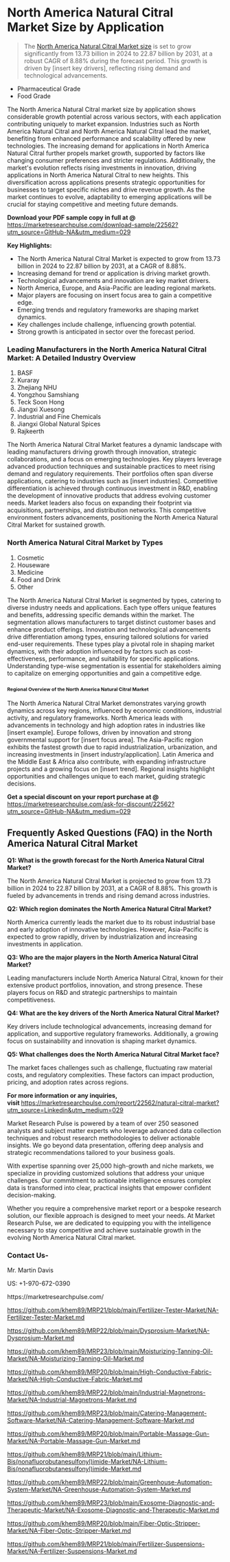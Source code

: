 <h1>North America Natural Citral Market&nbsp;Size by Application</h1><blockquote><p>The <a href="https://marketresearchpulse.com/download-sample/22562?utm_source=GitHub-NA&amp;utm_medium=029">North America Natural Citral Market size</a> is set to grow significantly from 13.73 billion in 2024 to 22.87 billion by 2031, at a robust CAGR of 8.88% during the forecast period. This growth is driven by [insert key drivers], reflecting rising demand and technological advancements.</p></blockquote><ul><li>Pharmaceutical Grade<li> Food Grade</li></ul><p>The North America Natural Citral market size by application shows considerable growth potential across various sectors, with each application contributing uniquely to market expansion. Industries such as North America Natural Citral and North America Natural Citral lead the market, benefiting from enhanced performance and scalability offered by new technologies. The increasing demand for applications in North America Natural Citral further propels market growth, supported by factors like changing consumer preferences and stricter regulations. Additionally, the market's evolution reflects rising investments in innovation, driving applications in North America Natural Citral to new heights. This diversification across applications presents strategic opportunities for businesses to target specific niches and drive revenue growth. As the market continues to evolve, adaptability to emerging applications will be crucial for staying competitive and meeting future demands.</p><p><strong>Download your PDF sample copy in full at @ </strong><a href="https://marketresearchpulse.com/download-sample/22562?utm_source=GitHub-NA&amp;utm_medium=029">https://marketresearchpulse.com/download-sample/22562?utm_source=GitHub-NA&amp;utm_medium=029</a></p><p><strong>Key Highlights: </strong></p><ul><li>The North America Natural Citral Market is expected to grow from 13.73 billion in 2024 to 22.87 billion by 2031, at a CAGR of 8.88%.</li><li>Increasing demand for trend or application is driving market growth.</li><li>Technological advancements and innovation are key market drivers.</li><li>North America, Europe, and Asia-Pacific are leading regional markets.</li><li>Major players are focusing on insert focus area to gain a competitive edge.</li><li>Emerging trends and regulatory frameworks are shaping market dynamics.</li><li>Key challenges include challenge, influencing growth potential.</li><li>Strong growth is anticipated in sector over the forecast period.</li></ul><h3>Leading Manufacturers in the North America Natural Citral Market: A Detailed Industry Overview</h3><ol><li>BASF</li><li>Kuraray</li><li>Zhejiang NHU</li><li>Yongzhou Samshiang</li><li>Teck Soon Hong</li><li>Jiangxi Xuesong</li><li>Industrial and Fine Chemicals</li><li>Jiangxi Global Natural Spices</li><li>Rajkeerth</li></ol><div class="flex max-w-full flex-col flex-grow"><div class="min-h-8 text-message flex w-full flex-col items-end gap-2 whitespace-normal break-words [.text-message+&amp;]:mt-5" dir="auto" data-message-author-role="assistant" data-message-id="fd8432e4-4910-450d-b182-61b7bfb0a01f" data-message-model-slug="gpt-4o"><div class="flex w-full flex-col gap-1 empty:hidden first:pt-[3px]"><div class="markdown prose w-full break-words dark:prose-invert light"><p>The North America Natural Citral Market features a dynamic landscape with leading manufacturers driving growth through innovation, strategic collaborations, and a focus on emerging technologies. Key players leverage advanced production techniques and sustainable practices to meet rising demand and regulatory requirements. Their portfolios often span diverse applications, catering to industries such as [insert industries]. Competitive differentiation is achieved through continuous investment in R&amp;D, enabling the development of innovative products that address evolving customer needs. Market leaders also focus on expanding their footprint via acquisitions, partnerships, and distribution networks. This competitive environment fosters advancements, positioning the North America Natural Citral Market for sustained growth.</p></div></div></div></div><h3>North America Natural Citral Market by Types</h3><ol><li>Cosmetic<li> Houseware<li> Medicine<li> Food and Drink<li> Other</li></ol><div class="flex max-w-full flex-col flex-grow"><div class="min-h-8 text-message flex w-full flex-col items-end gap-2 whitespace-normal break-words [.text-message+&amp;]:mt-5" dir="auto" data-message-author-role="assistant" data-message-id="084470be-0bb7-4664-bddf-5156b4f41249" data-message-model-slug="gpt-4o-mini"><div class="flex w-full flex-col gap-1 empty:hidden first:pt-[3px]"><div class="markdown prose w-full break-words dark:prose-invert light"><p>The North America Natural Citral Market is segmented by types, catering to diverse industry needs and applications. Each type offers unique features and benefits, addressing specific demands within the market. The segmentation allows manufacturers to target distinct customer bases and enhance product offerings. Innovation and technological advancements drive differentiation among types, ensuring tailored solutions for varied end-user requirements. These types play a pivotal role in shaping market dynamics, with their adoption influenced by factors such as cost-effectiveness, performance, and suitability for specific applications. Understanding type-wise segmentation is essential for stakeholders aiming to capitalize on emerging opportunities and gain a competitive edge.</p></div></div></div></div><h3><span style="font-size: 11px;">Regional Overview of the North America Natural Citral Market</span></h3><div class="flex max-w-full flex-col flex-grow"><div class="min-h-8 text-message flex w-full flex-col items-end gap-2 whitespace-normal break-words [.text-message+&amp;]:mt-5" dir="auto" data-message-author-role="assistant" data-message-id="e9038762-ce64-4e30-91c9-9bd413514231" data-message-model-slug="gpt-4o-mini"><div class="flex w-full flex-col gap-1 empty:hidden first:pt-[3px]"><div class="markdown prose w-full break-words dark:prose-invert light"><p>The North America Natural Citral Market demonstrates varying growth dynamics across key regions, influenced by economic conditions, industrial activity, and regulatory frameworks. North America leads with advancements in technology and high adoption rates in industries like [insert example]. Europe follows, driven by innovation and strong governmental support for [insert focus area]. The Asia-Pacific region exhibits the fastest growth due to rapid industrialization, urbanization, and increasing investments in [insert industry/application]. Latin America and the Middle East &amp; Africa also contribute, with expanding infrastructure projects and a growing focus on [insert trend]. Regional insights highlight opportunities and challenges unique to each market, guiding strategic decisions.</p></div></div></div></div><p><strong>Get a special discount on your report purchase at @ </strong><a href="https://marketresearchpulse.com/ask-for-discount/22562?utm_source=GitHub-NA&amp;utm_medium=029">https://marketresearchpulse.com/ask-for-discount/22562?utm_source=GitHub-NA&amp;utm_medium=029</a></p><h2>Frequently Asked Questions (FAQ) in the North America Natural Citral Market</h2><p><strong>Q1: What is the growth forecast for the North America Natural Citral Market?</strong></p><p>The North America Natural Citral Market is projected to grow from 13.73 billion in 2024 to 22.87 billion by 2031, at a CAGR of 8.88%. This growth is fueled by advancements in trends and rising demand across industries.</p><p><strong>Q2: Which region dominates the North America Natural Citral Market?</strong></p><p>North America currently leads the market due to its robust industrial base and early adoption of innovative technologies. However, Asia-Pacific is expected to grow rapidly, driven by industrialization and increasing investments in application.</p><p><strong>Q3: Who are the major players in the North America Natural Citral Market?</strong></p><p>Leading manufacturers include North America Natural Citral, known for their extensive product portfolios, innovation, and strong presence. These players focus on R&amp;D and strategic partnerships to maintain competitiveness.</p><p><strong>Q4: What are the key drivers of the North America Natural Citral Market?</strong></p><p>Key drivers include technological advancements, increasing demand for application, and supportive regulatory frameworks. Additionally, a growing focus on sustainability and innovation is shaping market dynamics.</p><p><strong>Q5: What challenges does the North America Natural Citral Market face?</strong></p><p>The market faces challenges such as challenge, fluctuating raw material costs, and regulatory complexities. These factors can impact production, pricing, and adoption rates across regions.</p><p><strong>For more information or any inquiries, visit&nbsp;</strong><a href="https://marketresearchpulse.com/report/22562/natural-citral-market?utm_source=Linkedin&utm_medium=029">https://marketresearchpulse.com/report/22562/natural-citral-market?utm_source=Linkedin&utm_medium=029</a></p><p>Market Research Pulse is powered by a team of over 250 seasoned analysts and subject matter experts who leverage advanced data collection techniques and robust research methodologies to deliver actionable insights. We go beyond data presentation, offering deep analysis and strategic recommendations tailored to your business goals.</p><p>With expertise spanning over 25,000 high-growth and niche markets, we specialize in providing customized solutions that address your unique challenges. Our commitment to actionable intelligence ensures complex data is transformed into clear, practical insights that empower confident decision-making.</p><p>Whether you require a comprehensive market report or a bespoke research solution, our flexible approach is designed to meet your needs. At Market Research Pulse, we are dedicated to equipping you with the intelligence necessary to stay competitive and achieve sustainable growth in the evolving North America Natural Citral market.</p><h3><strong>Contact Us-</strong></h3><p>Mr. Martin Davis</p><p>US: +1-970-672-0390</p><p>https://marketresearchpulse.com/</p><p><a href="https://github.com/khem89/MRP21/blob/main/Fertilizer-Tester-Market/NA-Fertilizer-Tester-Market.md">https://github.com/khem89/MRP21/blob/main/Fertilizer-Tester-Market/NA-Fertilizer-Tester-Market.md</a></p><p><a href="https://github.com/khem89/MRP22/blob/main/Dysprosium-Market/NA-Dysprosium-Market.md">https://github.com/khem89/MRP22/blob/main/Dysprosium-Market/NA-Dysprosium-Market.md</a></p><p><a href="https://github.com/khem89/MRP23/blob/main/Moisturizing-Tanning-Oil-Market/NA-Moisturizing-Tanning-Oil-Market.md">https://github.com/khem89/MRP23/blob/main/Moisturizing-Tanning-Oil-Market/NA-Moisturizing-Tanning-Oil-Market.md</a></p><p><a href="https://github.com/khem89/MRP20/blob/main/High-Conductive-Fabric-Market/NA-High-Conductive-Fabric-Market.md">https://github.com/khem89/MRP20/blob/main/High-Conductive-Fabric-Market/NA-High-Conductive-Fabric-Market.md</a></p><p><a href="https://github.com/khem89/MRP22/blob/main/Industrial-Magnetrons-Market/NA-Industrial-Magnetrons-Market.md">https://github.com/khem89/MRP22/blob/main/Industrial-Magnetrons-Market/NA-Industrial-Magnetrons-Market.md</a></p><p><a href="https://github.com/khem89/MRP23/blob/main/Catering-Management-Software-Market/NA-Catering-Management-Software-Market.md">https://github.com/khem89/MRP23/blob/main/Catering-Management-Software-Market/NA-Catering-Management-Software-Market.md</a></p><p><a href="https://github.com/khem89/MRP20/blob/main/Portable-Massage-Gun-Market/NA-Portable-Massage-Gun-Market.md">https://github.com/khem89/MRP20/blob/main/Portable-Massage-Gun-Market/NA-Portable-Massage-Gun-Market.md</a></p><p><a href="https://github.com/khem89/MRP21/blob/main/Lithium-Bis(nonafluorobutanesulfonyl)imide-Market/NA-Lithium-Bis(nonafluorobutanesulfonyl)imide-Market.md">https://github.com/khem89/MRP21/blob/main/Lithium-Bis(nonafluorobutanesulfonyl)imide-Market/NA-Lithium-Bis(nonafluorobutanesulfonyl)imide-Market.md</a></p><p><a href="https://github.com/khem89/MRP22/blob/main/Greenhouse-Automation-System-Market/NA-Greenhouse-Automation-System-Market.md">https://github.com/khem89/MRP22/blob/main/Greenhouse-Automation-System-Market/NA-Greenhouse-Automation-System-Market.md</a></p><p><a href="https://github.com/khem89/MRP23/blob/main/Exosome-Diagnostic-and-Therapeutic-Market/NA-Exosome-Diagnostic-and-Therapeutic-Market.md">https://github.com/khem89/MRP23/blob/main/Exosome-Diagnostic-and-Therapeutic-Market/NA-Exosome-Diagnostic-and-Therapeutic-Market.md</a></p><p><a href="https://github.com/khem89/MRP20/blob/main/Fiber-Optic-Stripper-Market/NA-Fiber-Optic-Stripper-Market.md">https://github.com/khem89/MRP20/blob/main/Fiber-Optic-Stripper-Market/NA-Fiber-Optic-Stripper-Market.md</a></p><p><a href="https://github.com/khem89/MRP21/blob/main/Fertilizer-Suspensions-Market/NA-Fertilizer-Suspensions-Market.md">https://github.com/khem89/MRP21/blob/main/Fertilizer-Suspensions-Market/NA-Fertilizer-Suspensions-Market.md</a></p>
